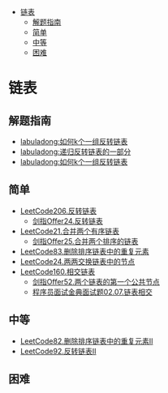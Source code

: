 <!-- TOC -->

- [链表](#链表)
  - [解题指南](#解题指南)
  - [简单](#简单)
  - [中等](#中等)
  - [困难](#困难)

<!-- /TOC -->
# 链表
## 解题指南
- [labuladong:如何k个一组反转链表](https://labuladong.gitbook.io/algo/gao-pin-mian-shi-xi-lie/k-ge-yi-zu-fan-zhuan-lian-biao)
- [labuladong:递归反转链表的一部分](https://labuladong.gitbook.io/algo/shu-ju-jie-gou-xi-lie/di-gui-fan-zhuan-lian-biao-de-yi-bu-fen)
- [labuladong:如何k个一组反转链表](https://labuladong.gitbook.io/algo/gao-pin-mian-shi-xi-lie/k-ge-yi-zu-fan-zhuan-lian-biao)
## 简单
- [LeetCode206.反转链表](docs/LeetCode206.反转链表.md)
  - [剑指Offer24.反转链表](docs/剑指Offer24.反转链表.md)
- [LeetCode21.合并两个有序链表](docs/LeetCode21.合并两个有序链表.md)
  - [剑指Offer25.合并两个排序的链表](docs/剑指Offer25.合并两个排序的链表.md)
- [LeetCode83.删除排序链表中的重复元素](docs/LeetCode83.删除排序链表中的重复元素.md)
- [LeetCode24.两两交换链表中的节点](docs/LeetCode24.两两交换链表中的节点.md)
- [LeetCode160.相交链表](docs/LeetCode160.相交链表.md)
  - [剑指Offer52.两个链表的第一个公共节点](docs/剑指Offer52.两个链表的第一个公共节点.md)
  - [程序员面试金典面试题02.07.链表相交](docs/程序员面试金典面试题02.07.链表相交.md)
## 中等
- [LeetCode82.删除排序链表中的重复元素II](docs/LeetCode82.删除排序链表中的重复元素II.md)
- [LeetCode92.反转链表II](docs/LeetCode92.反转链表II.md)
## 困难